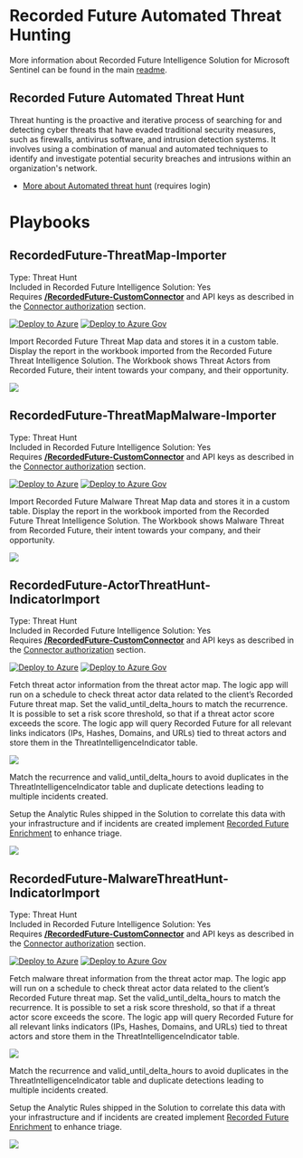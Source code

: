 # Recorded Future Automated Threat Hunting

More information about Recorded Future Intelligence Solution for Microsoft Sentinel can be found in the main [readme](../readme.md).

## Recorded Future Automated Threat Hunt 
Threat hunting is the proactive and iterative process of searching for and detecting cyber threats that have evaded traditional security measures, such as firewalls, antivirus software, and intrusion detection systems. It involves using a combination of manual and automated techniques to identify and investigate potential security breaches and intrusions within an organization's network.

- [More about Automated threat hunt](https://support.recordedfuture.com/hc/en-us/articles/20849290045203-Automated-Threat-Hunting-with-Recorded-Future) (requires login)

# Playbooks

## RecordedFuture-ThreatMap-Importer
Type: Threat Hunt\
Included in Recorded Future Intelligence Solution: Yes\
Requires [**/RecordedFuture-CustomConnector**](../Connectors/RecordedFuture-CustomConnector/readme.md) and API keys as described in the [Connector authorization](../readme.md#connectors-authorization) section. 

[![Deploy to Azure](https://aka.ms/deploytoazurebutton)](https://portal.azure.com/#create/Microsoft.Template/uri/https%3A%2F%2Fraw.githubusercontent.com%2FAzure%2FAzure-Sentinel%2Fmaster%2FSolutions%2FRecorded%2520Future%2FPlaybooks%2FThreatHunting%2FRecordedFuture-ThreatMap-Importer%2Fazuredeploy.json)
[![Deploy to Azure Gov](https://aka.ms/deploytoazuregovbutton)](https://portal.azure.us/#create/Microsoft.Template/uri/https%3A%2F%2Fraw.githubusercontent.com%2FAzure%2FAzure-Sentinel%2Fmaster%2FSolutions%2FRecorded%2520Future%2FPlaybooks%2FThreatHunting%2FRecordedFuture-ThreatMap-Importer%2Fazuredeploy.json)

Import Recorded Future Threat Map data and stores it in a custom table. Display the report in the workbook imported from the Recorded Future Threat Intelligence Solution. The Workbook shows Threat Actors from Recorded Future, their intent towards your company, and their opportunity. 

![](Images/2023-10-26-19-49-18.png)

## RecordedFuture-ThreatMapMalware-Importer
Type: Threat Hunt\
Included in Recorded Future Intelligence Solution: Yes\
Requires [**/RecordedFuture-CustomConnector**](../Connectors/RecordedFuture-CustomConnector/readme.md) and API keys as described in the [Connector authorization](../readme.md#connectors-authorization) section. 

[![Deploy to Azure](https://aka.ms/deploytoazurebutton)](https://portal.azure.com/#create/Microsoft.Template/uri/https%3A%2F%2Fraw.githubusercontent.com%2FAzure%2FAzure-Sentinel%2Fmaster%2FSolutions%2FRecorded%2520Future%2FPlaybooks%2FThreatHunting%2FRecordedFuture-ThreatMapMalware-Importer%2Fazuredeploy.json)
[![Deploy to Azure Gov](https://aka.ms/deploytoazuregovbutton)](https://portal.azure.us/#create/Microsoft.Template/uri/https%3A%2F%2Fraw.githubusercontent.com%2FAzure%2FAzure-Sentinel%2Fmaster%2FSolutions%2FRecorded%2520Future%2FPlaybooks%2FThreatHunting%2FRecordedFuture-ThreatMapMalware-Importer%2Fazuredeploy.json)

Import Recorded Future Malware Threat Map data and stores it in a custom table. Display the report in the workbook imported from the Recorded Future Threat Intelligence Solution. The Workbook shows Malware Threat from Recorded Future, their intent towards your company, and their opportunity. 

![](Images/2023-12-21-00-18-07.png)


## RecordedFuture-ActorThreatHunt-IndicatorImport
Type: Threat Hunt\
Included in Recorded Future Intelligence Solution: Yes\
Requires [**/RecordedFuture-CustomConnector**](../Connectors/RecordedFuture-CustomConnector/readme.md) and API keys as described in the [Connector authorization](../readme.md#connectors-authorization) section. 

[![Deploy to Azure](https://aka.ms/deploytoazurebutton)](https://portal.azure.com/#create/Microsoft.Template/uri/https%3A%2F%2Fraw.githubusercontent.com%2FAzure%2FAzure-Sentinel%2Fmaster%2FSolutions%2FRecorded%2520Future%2FPlaybooks%2FThreatHunting%2FRecordedFuture-ActorThreatHunt-IndicatorImport%2Fazuredeploy.json)
[![Deploy to Azure Gov](https://aka.ms/deploytoazuregovbutton)](https://portal.azure.us/#create/Microsoft.Template/uri/https%3A%2F%2Fraw.githubusercontent.com%2FAzure%2FAzure-Sentinel%2Fmaster%2FSolutions%2FRecorded%2520Future%2FPlaybooks%2FThreatHunting%2FRecordedFuture-ActorThreatHunt-IndicatorImport%2Fazuredeploy.json)

Fetch threat actor information from the threat actor map. The logic app will run on a schedule  to check threat actor data related to the client’s Recorded Future threat map. Set the valid_until_delta_hours to match the recurrence. It is possible to set a risk score threshold, so that if a threat actor score exceeds the score. The logic app will query Recorded Future for all relevant links indicators (IPs, Hashes, Domains, and URLs) tied to threat actors and store them in the ThreatIntelligenceIndicator table.

![](Images/2023-10-26-20-56-47.png)

Match the recurrence and valid_until_delta_hours to avoid duplicates in the ThreatIntelligenceIndicator table and duplicate detections leading to multiple incidents created.

Setup the Analytic Rules shipped in the Solution to correlate this data with your infrastructure and if incidents are created implement  [Recorded Future Enrichment](../Enrichment/readme.md#recordedfuture-ioc_enrichment) to enhance triage. 

![](Images/2023-10-26-19-50-43.png)


## RecordedFuture-MalwareThreatHunt-IndicatorImport
Type: Threat Hunt\
Included in Recorded Future Intelligence Solution: Yes\
Requires [**/RecordedFuture-CustomConnector**](../Connectors/RecordedFuture-CustomConnector/readme.md) and API keys as described in the [Connector authorization](../readme.md#connectors-authorization) section. 

[![Deploy to Azure](https://aka.ms/deploytoazurebutton)](https://portal.azure.com/#create/Microsoft.Template/uri/https%3A%2F%2Fraw.githubusercontent.com%2FAzure%2FAzure-Sentinel%2Fmaster%2FSolutions%2FRecorded%2520Future%2FPlaybooks%2FThreatHunting%2FRecordedFuture-MalwareThreatHunt-IndicatorImport%2Fazuredeploy.json)
[![Deploy to Azure Gov](https://aka.ms/deploytoazuregovbutton)](https://portal.azure.us/#create/Microsoft.Template/uri/https%3A%2F%2Fraw.githubusercontent.com%2FAzure%2FAzure-Sentinel%2Fmaster%2FSolutions%2FRecorded%2520Future%2FPlaybooks%2FThreatHunting%2FRecordedFuture-MalwareThreatHunt-IndicatorImport%2Fazuredeploy.json)

Fetch malware threat information from the threat actor map. The logic app will run on a schedule  to check threat actor data related to the client’s Recorded Future threat map. Set the valid_until_delta_hours to match the recurrence. It is possible to set a risk score threshold, so that if a threat actor score exceeds the score. The logic app will query Recorded Future for all relevant links indicators (IPs, Hashes, Domains, and URLs) tied to threat actors and store them in the ThreatIntelligenceIndicator table.

![](Images/2023-10-26-20-56-47.png)

Match the recurrence and valid_until_delta_hours to avoid duplicates in the ThreatIntelligenceIndicator table and duplicate detections leading to multiple incidents created.

Setup the Analytic Rules shipped in the Solution to correlate this data with your infrastructure and if incidents are created implement  [Recorded Future Enrichment](../Enrichment/readme.md#recordedfuture-ioc_enrichment) to enhance triage. 

![](Images/2023-12-21-00-59-26.png)